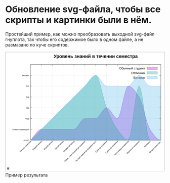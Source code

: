 # Обновление svg-файла, чтобы все скрипты и картинки были в нём.

Простейший пример, как можно преобразовать выходной svg-файл гнуплота, так чтобы его содержимое было в одном файле, а не размазано по куче скриптов.

![Alt text](./img/output.svg "Пример результата")
Пример результата
